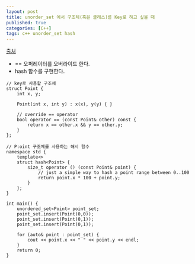 ```yaml
---
layout: post
title: unorder_set 에서 구조체(혹은 클래스)를 Key로 하고 싶을 때
published: true
categories: [C++]
tags: c++ unorder_set hash
---
```

[출처](https://qiita.com/zhupeijun/items/1d90ad5ef7651048fcc5 )  
  
- == 오퍼레이터를 오버라이드 한다.  
- hash 함수를 구현한다.  
  
```
// key로 사용할 구조체
struct Point {
    int x, y;

    Point(int x, int y) : x(x), y(y) { }
	
    // override == operator
    bool operator == (const Point& other) const {
        return x == other.x && y == other.y;
    }
};

// P:oint 구조체를 사용하는 해시 함수
namespace std {
    template<>
    struct hash<Point> {
        size_t operator () (const Point& point) {
            // just a simple way to hash a point range between 0..100
            return point.x * 100 + point.y;
        }
    };
}
```
  
  
```
int main() {
    unordered_set<Point> point_set;
    point_set.insert(Point(0,0));
    point_set.insert(Point(0,1));
    point_set.insert(Point(0,1));

    for (auto& point : point_set) {
        cout << point.x << " " << point.y << endl;
    }
    return 0;
}
```
  
